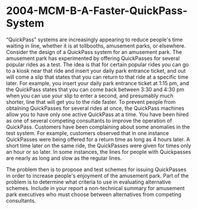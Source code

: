 # 2004-MCM-B-A-Faster-QuickPass-System


“QuickPass” systems are increasingly appearing to reduce people's time waiting in line, whether it is at tollbooths, amusement parks, or elsewhere. Consider the design of a QuickPass system for an amusement park. The amusement park has experimented by offering QuickPasses for several popular rides as a test. The idea is that for certain popular rides you can go to a kiosk near that ride and insert your daily park entrance ticket, and out will come a slip that states that you can return to that ride at a specific time later. For example, you insert your daily park entrance ticket at 1:15 pm, and the QuickPass states that you can come back between 3:30 and 4:30 pm when you can use your slip to enter a second, and presumably much shorter, line that will get you to the ride faster. To prevent people from obtaining QuickPasses for several rides at once, the QuickPass machines allow you to have only one active QuickPass at a time. You have been hired as one of several competing consultants to improve the operation of QuickPass. Customers have been complaining about some anomalies in the test system. For example, customers observed that in one instance QuickPasses were being offered for a return time as long as 4 hours later. A short time later on the same ride, the QuickPasses were given for times only an hour or so later. In some instances, the lines for people with Quickpasses are nearly as long and slow as the regular lines.

The problem then is to propose and test schemes for issuing QuickPasses in order to increase people's enjoyment of the amusement park. Part of the problem is to determine what criteria to use in evaluating alternative schemes. Include in your report a non-technical summary for amusement park executives who must choose between alternatives from competing consultants.
